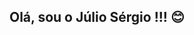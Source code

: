 ## Olá, sou o Júlio Sérgio !!! 😊

<div>
  <a href="http://linkedin/juliojssj">
  <img height="250em" src"https://github-readme-stats.vercel.app/api/?username=juliojssj&show_icons=true&title_color=fff&icon_color=79ff97&text_color=9f9f9f&bg_color=151515"/>
</div>

